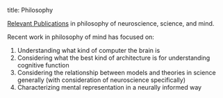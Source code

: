 title: Philosophy

[Relevant Publications](?q=biblio/term/philosophy/) in philosophy of
neuroscience, science, and mind.

Recent work in philosophy of mind has focused on:

  1. Understanding what kind of computer the brain is
  2. Considering what the best kind of architecture is for understanding cognitive function
  3. Considering the relationship between models and theories in science generally (with consideration of neuroscience specifically)
  4. Characterizing mental representation in a neurally informed way
